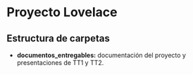 # Proyecto Lovelace

## Estructura de carpetas

 * **documentos_entregables:** documentación del proyecto y presentaciones de
   TT1 y TT2.
